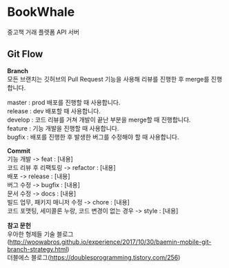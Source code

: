 # BookWhale
중고책 거래 플랫폼 API 서버

## Git Flow

**Branch**   
모든 브랜치는 깃허브의 Pull Request 기능을 사용해 리뷰를 진행한 후 merge를 진행합니다.

master : prod 배포를 진행할 때 사용합니다.   
release : dev 배포할 때 사용합니다.   
develop : 코드 리뷰를 거쳐 개발이 끝난 부분을 merge할 때 진행합니다.   
feature : 기능 개발을 진행할 때 사용합니다.     
bugfix : 배포를 진행한 후 발생한 버그를 수정해야 할 때 사용합니다.     

**Commit**   
기능 개발 -> feat : [내용]    
코드 리뷰 후 리팩토링 -> refactor : [내용]   
배포 -> release : [내용]   
버그 수정 -> bugfix : [내용]     
문서 수정 -> docs : [내용]     
빌드 업무, 패키지 매니저 수정 -> chore : [내용]     
코드 포맷팅, 세미콜론 누랑, 코드 변경이 없는 경우 -> style : [내용]     

**참고 문헌**   
우아한 형제들 기술 블로그(http://woowabros.github.io/experience/2017/10/30/baemin-mobile-git-branch-strategy.html)   
더블에스 블로그(https://doublesprogramming.tistory.com/256)

